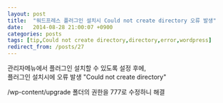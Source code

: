 ```yaml
---
layout: post
title:  "워드프레스 플러그인 설치시 Could not create directory 오류 발생"
date:   2014-08-28 21:00:07 +0900
categories: posts
tags: [tip,Could not create directory,directory,error,wordpress]
redirect_from: /posts/27
--- 
```

관리자메뉴에서 플러그인 설치할 수 있도록 설정 후에,  
플러그인 설치시에 오류 발생 "Could not create directory"  

/wp-content/upgrade 폴더의 권한을 777로 수정하니 해결
